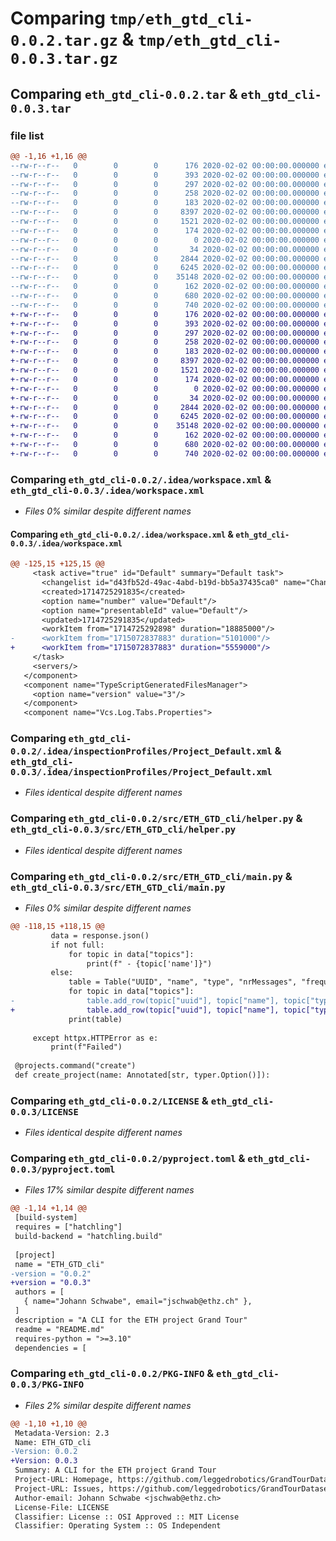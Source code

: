 # Comparing `tmp/eth_gtd_cli-0.0.2.tar.gz` & `tmp/eth_gtd_cli-0.0.3.tar.gz`

## Comparing `eth_gtd_cli-0.0.2.tar` & `eth_gtd_cli-0.0.3.tar`

### file list

```diff
@@ -1,16 +1,16 @@
--rw-r--r--   0        0        0      176 2020-02-02 00:00:00.000000 eth_gtd_cli-0.0.2/.idea/.gitignore
--rw-r--r--   0        0        0      393 2020-02-02 00:00:00.000000 eth_gtd_cli-0.0.2/.idea/CLI.iml
--rw-r--r--   0        0        0      297 2020-02-02 00:00:00.000000 eth_gtd_cli-0.0.2/.idea/misc.xml
--rw-r--r--   0        0        0      258 2020-02-02 00:00:00.000000 eth_gtd_cli-0.0.2/.idea/modules.xml
--rw-r--r--   0        0        0      183 2020-02-02 00:00:00.000000 eth_gtd_cli-0.0.2/.idea/vcs.xml
--rw-r--r--   0        0        0     8397 2020-02-02 00:00:00.000000 eth_gtd_cli-0.0.2/.idea/workspace.xml
--rw-r--r--   0        0        0     1521 2020-02-02 00:00:00.000000 eth_gtd_cli-0.0.2/.idea/inspectionProfiles/Project_Default.xml
--rw-r--r--   0        0        0      174 2020-02-02 00:00:00.000000 eth_gtd_cli-0.0.2/.idea/inspectionProfiles/profiles_settings.xml
--rw-r--r--   0        0        0        0 2020-02-02 00:00:00.000000 eth_gtd_cli-0.0.2/src/ETH_GTD_cli/__init__.py
--rw-r--r--   0        0        0       34 2020-02-02 00:00:00.000000 eth_gtd_cli-0.0.2/src/ETH_GTD_cli/consts.py
--rw-r--r--   0        0        0     2844 2020-02-02 00:00:00.000000 eth_gtd_cli-0.0.2/src/ETH_GTD_cli/helper.py
--rw-r--r--   0        0        0     6245 2020-02-02 00:00:00.000000 eth_gtd_cli-0.0.2/src/ETH_GTD_cli/main.py
--rw-r--r--   0        0        0    35148 2020-02-02 00:00:00.000000 eth_gtd_cli-0.0.2/LICENSE
--rw-r--r--   0        0        0      162 2020-02-02 00:00:00.000000 eth_gtd_cli-0.0.2/README.md
--rw-r--r--   0        0        0      680 2020-02-02 00:00:00.000000 eth_gtd_cli-0.0.2/pyproject.toml
--rw-r--r--   0        0        0      740 2020-02-02 00:00:00.000000 eth_gtd_cli-0.0.2/PKG-INFO
+-rw-r--r--   0        0        0      176 2020-02-02 00:00:00.000000 eth_gtd_cli-0.0.3/.idea/.gitignore
+-rw-r--r--   0        0        0      393 2020-02-02 00:00:00.000000 eth_gtd_cli-0.0.3/.idea/CLI.iml
+-rw-r--r--   0        0        0      297 2020-02-02 00:00:00.000000 eth_gtd_cli-0.0.3/.idea/misc.xml
+-rw-r--r--   0        0        0      258 2020-02-02 00:00:00.000000 eth_gtd_cli-0.0.3/.idea/modules.xml
+-rw-r--r--   0        0        0      183 2020-02-02 00:00:00.000000 eth_gtd_cli-0.0.3/.idea/vcs.xml
+-rw-r--r--   0        0        0     8397 2020-02-02 00:00:00.000000 eth_gtd_cli-0.0.3/.idea/workspace.xml
+-rw-r--r--   0        0        0     1521 2020-02-02 00:00:00.000000 eth_gtd_cli-0.0.3/.idea/inspectionProfiles/Project_Default.xml
+-rw-r--r--   0        0        0      174 2020-02-02 00:00:00.000000 eth_gtd_cli-0.0.3/.idea/inspectionProfiles/profiles_settings.xml
+-rw-r--r--   0        0        0        0 2020-02-02 00:00:00.000000 eth_gtd_cli-0.0.3/src/ETH_GTD_cli/__init__.py
+-rw-r--r--   0        0        0       34 2020-02-02 00:00:00.000000 eth_gtd_cli-0.0.3/src/ETH_GTD_cli/consts.py
+-rw-r--r--   0        0        0     2844 2020-02-02 00:00:00.000000 eth_gtd_cli-0.0.3/src/ETH_GTD_cli/helper.py
+-rw-r--r--   0        0        0     6245 2020-02-02 00:00:00.000000 eth_gtd_cli-0.0.3/src/ETH_GTD_cli/main.py
+-rw-r--r--   0        0        0    35148 2020-02-02 00:00:00.000000 eth_gtd_cli-0.0.3/LICENSE
+-rw-r--r--   0        0        0      162 2020-02-02 00:00:00.000000 eth_gtd_cli-0.0.3/README.md
+-rw-r--r--   0        0        0      680 2020-02-02 00:00:00.000000 eth_gtd_cli-0.0.3/pyproject.toml
+-rw-r--r--   0        0        0      740 2020-02-02 00:00:00.000000 eth_gtd_cli-0.0.3/PKG-INFO
```

### Comparing `eth_gtd_cli-0.0.2/.idea/workspace.xml` & `eth_gtd_cli-0.0.3/.idea/workspace.xml`

 * *Files 0% similar despite different names*

#### Comparing `eth_gtd_cli-0.0.2/.idea/workspace.xml` & `eth_gtd_cli-0.0.3/.idea/workspace.xml`

```diff
@@ -125,15 +125,15 @@
     <task active="true" id="Default" summary="Default task">
       <changelist id="d43fb52d-49ac-4abd-b19d-bb5a37435ca0" name="Changes" comment=""/>
       <created>1714725291835</created>
       <option name="number" value="Default"/>
       <option name="presentableId" value="Default"/>
       <updated>1714725291835</updated>
       <workItem from="1714725292898" duration="18885000"/>
-      <workItem from="1715072837883" duration="5101000"/>
+      <workItem from="1715072837883" duration="5559000"/>
     </task>
     <servers/>
   </component>
   <component name="TypeScriptGeneratedFilesManager">
     <option name="version" value="3"/>
   </component>
   <component name="Vcs.Log.Tabs.Properties">
```

### Comparing `eth_gtd_cli-0.0.2/.idea/inspectionProfiles/Project_Default.xml` & `eth_gtd_cli-0.0.3/.idea/inspectionProfiles/Project_Default.xml`

 * *Files identical despite different names*

### Comparing `eth_gtd_cli-0.0.2/src/ETH_GTD_cli/helper.py` & `eth_gtd_cli-0.0.3/src/ETH_GTD_cli/helper.py`

 * *Files identical despite different names*

### Comparing `eth_gtd_cli-0.0.2/src/ETH_GTD_cli/main.py` & `eth_gtd_cli-0.0.3/src/ETH_GTD_cli/main.py`

 * *Files 0% similar despite different names*

```diff
@@ -118,15 +118,15 @@
         data = response.json()
         if not full:
             for topic in data["topics"]:
                 print(f" - {topic['name']}")
         else:
             table = Table("UUID", "name", "type", "nrMessages", "frequency")
             for topic in data["topics"]:
-                table.add_row(topic["uuid"], topic["name"], topic["type"], topic["nrMessages"], f"{topic["frequency"]}")
+                table.add_row(topic["uuid"], topic["name"], topic["type"], topic["nrMessages"], f"{topic['frequency']}")
             print(table)
 
     except httpx.HTTPError as e:
         print(f"Failed")
 
 @projects.command("create")
 def create_project(name: Annotated[str, typer.Option()]):
```

### Comparing `eth_gtd_cli-0.0.2/LICENSE` & `eth_gtd_cli-0.0.3/LICENSE`

 * *Files identical despite different names*

### Comparing `eth_gtd_cli-0.0.2/pyproject.toml` & `eth_gtd_cli-0.0.3/pyproject.toml`

 * *Files 17% similar despite different names*

```diff
@@ -1,14 +1,14 @@
 [build-system]
 requires = ["hatchling"]
 build-backend = "hatchling.build"
 
 [project]
 name = "ETH_GTD_cli"
-version = "0.0.2"
+version = "0.0.3"
 authors = [
   { name="Johann Schwabe", email="jschwab@ethz.ch" },
 ]
 description = "A CLI for the ETH project Grand Tour"
 readme = "README.md"
 requires-python = ">=3.10"
 dependencies = [
```

### Comparing `eth_gtd_cli-0.0.2/PKG-INFO` & `eth_gtd_cli-0.0.3/PKG-INFO`

 * *Files 2% similar despite different names*

```diff
@@ -1,10 +1,10 @@
 Metadata-Version: 2.3
 Name: ETH_GTD_cli
-Version: 0.0.2
+Version: 0.0.3
 Summary: A CLI for the ETH project Grand Tour
 Project-URL: Homepage, https://github.com/leggedrobotics/GrandTourDatasets
 Project-URL: Issues, https://github.com/leggedrobotics/GrandTourDatasets/issues
 Author-email: Johann Schwabe <jschwab@ethz.ch>
 License-File: LICENSE
 Classifier: License :: OSI Approved :: MIT License
 Classifier: Operating System :: OS Independent
```

